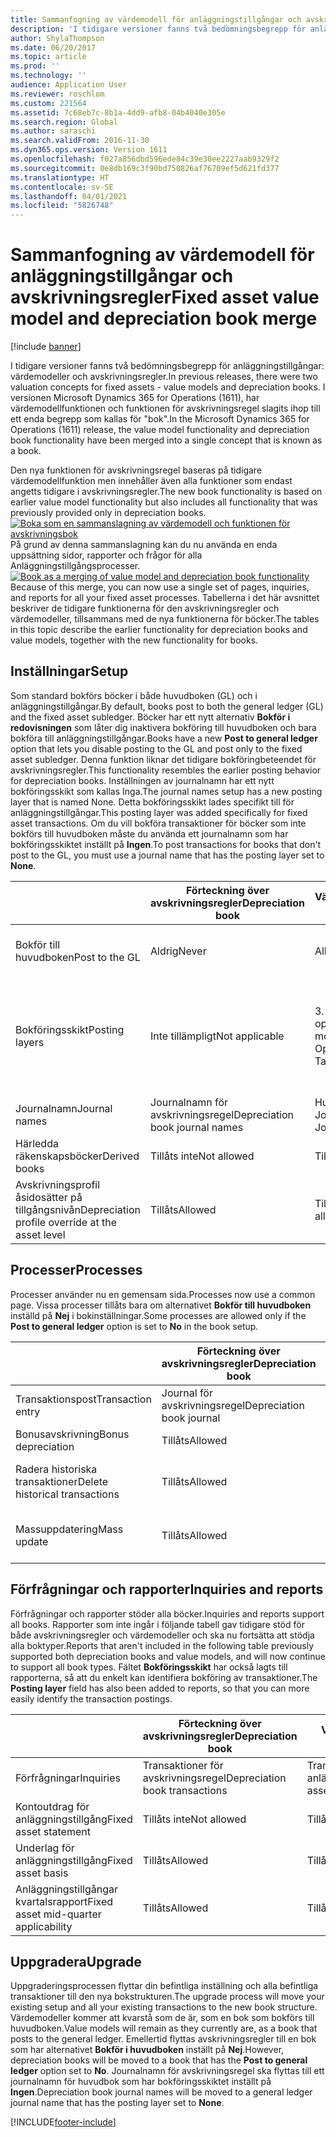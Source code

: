 ```yaml
---
title: Sammanfogning av värdemodell för anläggningstillgångar och avskrivningsregler
description: 'I tidigare versioner fanns två bedömningsbegrepp för anläggningstillgångar: värdemodeller och avskrivningsregler. I versionen Microsoft Dynamics 365 for Operations (1611), har värdemodellfunktionen och funktionen för avskrivningsregel slagits ihop till ett enda begrepp som kallas för "bok".'
author: ShylaThompson
ms.date: 06/20/2017
ms.topic: article
ms.prod: ''
ms.technology: ''
audience: Application User
ms.reviewer: roschlom
ms.custom: 221564
ms.assetid: 7c68eb7c-8b1a-4dd9-afb8-04b4040e305e
ms.search.region: Global
ms.author: saraschi
ms.search.validFrom: 2016-11-30
ms.dyn365.ops.version: Version 1611
ms.openlocfilehash: f027a856dbd596ede84c39e30ee2227aab9329f2
ms.sourcegitcommit: 0e8db169c3f90bd750826af76709ef5d621fd377
ms.translationtype: HT
ms.contentlocale: sv-SE
ms.lasthandoff: 04/01/2021
ms.locfileid: "5826748"
---
```

# <a name="fixed-asset-value-model-and-depreciation-book-merge"></a><span data-ttu-id="aab73-104">Sammanfogning av värdemodell för anläggningstillgångar och avskrivningsregler</span><span class="sxs-lookup"><span data-stu-id="aab73-104">Fixed asset value model and depreciation book merge</span></span>

[!include [banner](../includes/banner.md)]

<span data-ttu-id="aab73-105">I tidigare versioner fanns två bedömningsbegrepp för anläggningstillgångar: värdemodeller och avskrivningsregler.</span><span class="sxs-lookup"><span data-stu-id="aab73-105">In previous releases, there were two valuation concepts for fixed assets -  value models and depreciation books.</span></span> <span data-ttu-id="aab73-106">I versionen Microsoft Dynamics 365 for Operations (1611), har värdemodellfunktionen och funktionen för avskrivningsregel slagits ihop till ett enda begrepp som kallas för "bok".</span><span class="sxs-lookup"><span data-stu-id="aab73-106">In the Microsoft Dynamics 365 for Operations (1611) release, the value model functionality and depreciation book functionality have been merged into a single concept that is known as a book.</span></span>

<span data-ttu-id="aab73-107">Den nya funktionen för avskrivningsregel baseras på tidigare värdemodellfunktion men innehåller även alla funktioner som endast angetts tidigare i avskrivningsregler.</span><span class="sxs-lookup"><span data-stu-id="aab73-107">The new book functionality is based on earlier value model functionality but also includes all functionality that was previously provided only in depreciation books.</span></span> <span data-ttu-id="aab73-108">[![Boka som en sammanslagning av värdemodell och funktionen för avskrivningsbok](./media/fixed-assets.png)](./media/fixed-assets.png) På grund av denna sammanslagning kan du nu använda en enda uppsättning sidor, rapporter och frågor för alla Anläggningstillgångsprocesser.</span><span class="sxs-lookup"><span data-stu-id="aab73-108">[![Book as a merging of value model and depreciation book functionality](./media/fixed-assets.png)](./media/fixed-assets.png) Because of this merge, you can now use a single set of pages, inquiries, and reports for all your fixed asset processes.</span></span> <span data-ttu-id="aab73-109">Tabellerna i det här avsnittet beskriver de tidigare funktionerna för den avskrivningsregler och värdemodeller, tillsammans med de nya funktionerna för böcker.</span><span class="sxs-lookup"><span data-stu-id="aab73-109">The tables in this topic describe the earlier functionality for depreciation books and value models, together with the new functionality for books.</span></span>

## <a name="setup"></a><span data-ttu-id="aab73-110">Inställningar</span><span class="sxs-lookup"><span data-stu-id="aab73-110">Setup</span></span>
<span data-ttu-id="aab73-111">Som standard bokförs böcker i både huvudboken (GL) och i anläggningstillgångar.</span><span class="sxs-lookup"><span data-stu-id="aab73-111">By default, books post to both the general ledger (GL) and the fixed asset subledger.</span></span> <span data-ttu-id="aab73-112">Böcker har ett nytt alternativ **Bokför i redovisningen** som låter dig inaktivera bokföring till huvudboken och bara bokföra till anläggningstillgångar.</span><span class="sxs-lookup"><span data-stu-id="aab73-112">Books have a new **Post to general ledger** option that lets you disable posting to the GL and post only to the fixed asset subledger.</span></span> <span data-ttu-id="aab73-113">Denna funktion liknar det tidigare bokföringbeteendet för avskrivningsregler.</span><span class="sxs-lookup"><span data-stu-id="aab73-113">This functionality resembles the earlier posting behavior for depreciation books.</span></span> <span data-ttu-id="aab73-114">Inställningen av journalnamn har ett nytt bokföringsskikt som kallas Inga.</span><span class="sxs-lookup"><span data-stu-id="aab73-114">The journal names setup has a new posting layer that is named None.</span></span> <span data-ttu-id="aab73-115">Detta bokföringsskikt lades specifikt till för anläggningstillgångar.</span><span class="sxs-lookup"><span data-stu-id="aab73-115">This posting layer was added specifically for fixed asset transactions.</span></span> <span data-ttu-id="aab73-116">Om du vill bokföra transaktioner för böcker som inte bokförs till huvudboken måste du använda ett journalnamn som har bokföringsskiktet inställt på **Ingen**.</span><span class="sxs-lookup"><span data-stu-id="aab73-116">To post transactions for books that don't post to the GL, you must use a journal name that has the posting layer set to **None**.</span></span>

| &nbsp;                                           | <span data-ttu-id="aab73-117">Förteckning över avskrivningsregler</span><span class="sxs-lookup"><span data-stu-id="aab73-117">Depreciation book</span></span>               | <span data-ttu-id="aab73-118">Värdemodell</span><span class="sxs-lookup"><span data-stu-id="aab73-118">Value model</span></span>                     | <span data-ttu-id="aab73-119">Bok (ny)</span><span class="sxs-lookup"><span data-stu-id="aab73-119">Book (New)</span></span>                                              |
|--------------------------------------------------|---------------------------------|---------------------------------|---------------------------------------------------------|
| <span data-ttu-id="aab73-120">Bokför till huvudboken</span><span class="sxs-lookup"><span data-stu-id="aab73-120">Post to the GL</span></span>                                   | <span data-ttu-id="aab73-121">Aldrig</span><span class="sxs-lookup"><span data-stu-id="aab73-121">Never</span></span>                           | <span data-ttu-id="aab73-122">Alltid</span><span class="sxs-lookup"><span data-stu-id="aab73-122">Always</span></span>                          | <span data-ttu-id="aab73-123">Alternativ att bokföra till huvudboken</span><span class="sxs-lookup"><span data-stu-id="aab73-123">Option to post to the GL</span></span>                                |
| <span data-ttu-id="aab73-124">Bokföringsskikt</span><span class="sxs-lookup"><span data-stu-id="aab73-124">Posting layers</span></span>                                   | <span data-ttu-id="aab73-125">Inte tillämpligt</span><span class="sxs-lookup"><span data-stu-id="aab73-125">Not applicable</span></span>                  | <span data-ttu-id="aab73-126">3. Aktuella, operationer och moms</span><span class="sxs-lookup"><span data-stu-id="aab73-126">3: Current, Operations, and Tax</span></span> | <span data-ttu-id="aab73-127">11: Aktuella, operationer, moms, 7 anpassade skikt och Inga</span><span class="sxs-lookup"><span data-stu-id="aab73-127">11: Current, Operations, Tax, 7 custom layers, and None</span></span> |
| <span data-ttu-id="aab73-128">Journalnamn</span><span class="sxs-lookup"><span data-stu-id="aab73-128">Journal names</span></span>                                    | <span data-ttu-id="aab73-129">Journalnamn för avskrivningsregel</span><span class="sxs-lookup"><span data-stu-id="aab73-129">Depreciation book journal names</span></span> | <span data-ttu-id="aab73-130">Huvudbok – Journalnamn</span><span class="sxs-lookup"><span data-stu-id="aab73-130">GL - Journal names</span></span>              | <span data-ttu-id="aab73-131">Huvudbok – Journalnamn</span><span class="sxs-lookup"><span data-stu-id="aab73-131">GL - Journal names</span></span>                                      |
| <span data-ttu-id="aab73-132">Härledda räkenskapsböcker</span><span class="sxs-lookup"><span data-stu-id="aab73-132">Derived books</span></span>                                    | <span data-ttu-id="aab73-133">Tillåts inte</span><span class="sxs-lookup"><span data-stu-id="aab73-133">Not allowed</span></span>                     | <span data-ttu-id="aab73-134">Tillåts</span><span class="sxs-lookup"><span data-stu-id="aab73-134">Allowed</span></span>                         | <span data-ttu-id="aab73-135">Tillåts</span><span class="sxs-lookup"><span data-stu-id="aab73-135">Allowed</span></span>                                                 |
| <span data-ttu-id="aab73-136">Avskrivningsprofil åsidosätter på tillgångsnivån</span><span class="sxs-lookup"><span data-stu-id="aab73-136">Depreciation profile override at the asset level</span></span> | <span data-ttu-id="aab73-137">Tillåts</span><span class="sxs-lookup"><span data-stu-id="aab73-137">Allowed</span></span>                         | <span data-ttu-id="aab73-138">Tillåts inte</span><span class="sxs-lookup"><span data-stu-id="aab73-138">Not allowed</span></span>                     | <span data-ttu-id="aab73-139">Tillåts</span><span class="sxs-lookup"><span data-stu-id="aab73-139">Allowed</span></span>                                                 |

## <a name="processes"></a><span data-ttu-id="aab73-140">Processer</span><span class="sxs-lookup"><span data-stu-id="aab73-140">Processes</span></span>
<span data-ttu-id="aab73-141">Processer använder nu en gemensam sida.</span><span class="sxs-lookup"><span data-stu-id="aab73-141">Processes now use a common page.</span></span> <span data-ttu-id="aab73-142">Vissa processer tillåts bara om alternativet **Bokför till huvudboken** inställd på **Nej** i bokinställningar.</span><span class="sxs-lookup"><span data-stu-id="aab73-142">Some processes are allowed only if the **Post to general ledger** option is set to **No** in the book setup.</span></span>

| &nbsp;                                           | <span data-ttu-id="aab73-143">Förteckning över avskrivningsregler</span><span class="sxs-lookup"><span data-stu-id="aab73-143">Depreciation book</span></span>               | <span data-ttu-id="aab73-144">Värdemodell</span><span class="sxs-lookup"><span data-stu-id="aab73-144">Value model</span></span>                     | <span data-ttu-id="aab73-145">Bok (ny)</span><span class="sxs-lookup"><span data-stu-id="aab73-145">Book (New)</span></span>                                              |
|--------------------------------|---------------------------|---------------------|------------------------------------------|
| <span data-ttu-id="aab73-146">Transaktionspost</span><span class="sxs-lookup"><span data-stu-id="aab73-146">Transaction entry</span></span>              | <span data-ttu-id="aab73-147">Journal för avskrivningsregel</span><span class="sxs-lookup"><span data-stu-id="aab73-147">Depreciation book journal</span></span> | <span data-ttu-id="aab73-148">Journal för anläggningstillgångar</span><span class="sxs-lookup"><span data-stu-id="aab73-148">Fixed asset journal</span></span> | <span data-ttu-id="aab73-149">Journal för anläggningstillgångar</span><span class="sxs-lookup"><span data-stu-id="aab73-149">Fixed asset journal</span></span>                      |
| <span data-ttu-id="aab73-150">Bonusavskrivning</span><span class="sxs-lookup"><span data-stu-id="aab73-150">Bonus depreciation</span></span>             | <span data-ttu-id="aab73-151">Tillåts</span><span class="sxs-lookup"><span data-stu-id="aab73-151">Allowed</span></span>                   | <span data-ttu-id="aab73-152">Inte tillåtet</span><span class="sxs-lookup"><span data-stu-id="aab73-152">Not Allowed</span></span>         | <span data-ttu-id="aab73-153">Tillåts</span><span class="sxs-lookup"><span data-stu-id="aab73-153">Allowed</span></span>                                  |
| <span data-ttu-id="aab73-154">Radera historiska transaktioner</span><span class="sxs-lookup"><span data-stu-id="aab73-154">Delete historical transactions</span></span> | <span data-ttu-id="aab73-155">Tillåts</span><span class="sxs-lookup"><span data-stu-id="aab73-155">Allowed</span></span>                   | <span data-ttu-id="aab73-156">Inte tillåtet</span><span class="sxs-lookup"><span data-stu-id="aab73-156">Not Allowed</span></span>         | <span data-ttu-id="aab73-157">Tillåtet, om du inte bokför i huvudboken</span><span class="sxs-lookup"><span data-stu-id="aab73-157">Allowed, unless you're posting to the GL</span></span> |
| <span data-ttu-id="aab73-158">Massuppdatering</span><span class="sxs-lookup"><span data-stu-id="aab73-158">Mass update</span></span>                    | <span data-ttu-id="aab73-159">Tillåts</span><span class="sxs-lookup"><span data-stu-id="aab73-159">Allowed</span></span>                   | <span data-ttu-id="aab73-160">Inte tillåtet</span><span class="sxs-lookup"><span data-stu-id="aab73-160">Not Allowed</span></span>         | <span data-ttu-id="aab73-161">Tillåtet, om du inte bokför i huvudboken</span><span class="sxs-lookup"><span data-stu-id="aab73-161">Allowed, unless you're posting to the GL</span></span> |

## <a name="inquiries-and-reports"></a><span data-ttu-id="aab73-162">Förfrågningar och rapporter</span><span class="sxs-lookup"><span data-stu-id="aab73-162">Inquiries and reports</span></span>
<span data-ttu-id="aab73-163">Förfrågningar och rapporter stöder alla böcker.</span><span class="sxs-lookup"><span data-stu-id="aab73-163">Inquiries and reports support all books.</span></span> <span data-ttu-id="aab73-164">Rapporter som inte ingår i följande tabell gav tidigare stöd för både avskrivningsregler och värdemodeller och ska nu fortsätta att stödja alla boktyper.</span><span class="sxs-lookup"><span data-stu-id="aab73-164">Reports that aren't included in the following table previously supported both depreciation books and value models, and will now continue to support all book types.</span></span> <span data-ttu-id="aab73-165">Fältet **Bokföringsskikt** har också lagts till rapporterna, så att du enkelt kan identifiera bokföring av transaktioner.</span><span class="sxs-lookup"><span data-stu-id="aab73-165">The **Posting layer** field has also been added to reports, so that you can more easily identify the transaction postings.</span></span>

| &nbsp;                                           | <span data-ttu-id="aab73-166">Förteckning över avskrivningsregler</span><span class="sxs-lookup"><span data-stu-id="aab73-166">Depreciation book</span></span>               | <span data-ttu-id="aab73-167">Värdemodell</span><span class="sxs-lookup"><span data-stu-id="aab73-167">Value model</span></span>                     | <span data-ttu-id="aab73-168">Bok (ny)</span><span class="sxs-lookup"><span data-stu-id="aab73-168">Book (New)</span></span>                                              |
|---------------------------------------|--------------------------------|--------------------------|--------------------------|
| <span data-ttu-id="aab73-169">Förfrågningar</span><span class="sxs-lookup"><span data-stu-id="aab73-169">Inquiries</span></span>                             | <span data-ttu-id="aab73-170">Transaktioner för avskrivningsregel</span><span class="sxs-lookup"><span data-stu-id="aab73-170">Depreciation book transactions</span></span> | <span data-ttu-id="aab73-171">Transaktioner för anläggningstillgång</span><span class="sxs-lookup"><span data-stu-id="aab73-171">Fixed asset transactions</span></span> | <span data-ttu-id="aab73-172">Transaktioner för anläggningstillgång</span><span class="sxs-lookup"><span data-stu-id="aab73-172">Fixed asset transactions</span></span> |
| <span data-ttu-id="aab73-173">Kontoutdrag för anläggningstillgång</span><span class="sxs-lookup"><span data-stu-id="aab73-173">Fixed asset statement</span></span>                 | <span data-ttu-id="aab73-174">Tillåts inte</span><span class="sxs-lookup"><span data-stu-id="aab73-174">Not allowed</span></span>                    | <span data-ttu-id="aab73-175">Tillåts</span><span class="sxs-lookup"><span data-stu-id="aab73-175">Allowed</span></span>                  | <span data-ttu-id="aab73-176">Tillåts</span><span class="sxs-lookup"><span data-stu-id="aab73-176">Allowed</span></span>                  |
| <span data-ttu-id="aab73-177">Underlag för anläggningstillgång</span><span class="sxs-lookup"><span data-stu-id="aab73-177">Fixed asset basis</span></span>                     | <span data-ttu-id="aab73-178">Tillåts</span><span class="sxs-lookup"><span data-stu-id="aab73-178">Allowed</span></span>                        | <span data-ttu-id="aab73-179">Tillåts inte</span><span class="sxs-lookup"><span data-stu-id="aab73-179">Not allowed</span></span>              | <span data-ttu-id="aab73-180">Tillåts</span><span class="sxs-lookup"><span data-stu-id="aab73-180">Allowed</span></span>                  |
| <span data-ttu-id="aab73-181">Anläggningstillgångar kvartalsrapport</span><span class="sxs-lookup"><span data-stu-id="aab73-181">Fixed asset mid-quarter applicability</span></span> | <span data-ttu-id="aab73-182">Tillåts</span><span class="sxs-lookup"><span data-stu-id="aab73-182">Allowed</span></span>                        | <span data-ttu-id="aab73-183">Tillåts inte</span><span class="sxs-lookup"><span data-stu-id="aab73-183">Not allowed</span></span>              | <span data-ttu-id="aab73-184">Tillåts</span><span class="sxs-lookup"><span data-stu-id="aab73-184">Allowed</span></span>                  |

## <a name="upgrade"></a><span data-ttu-id="aab73-185">Uppgradera</span><span class="sxs-lookup"><span data-stu-id="aab73-185">Upgrade</span></span>
<span data-ttu-id="aab73-186">Uppgraderingsprocessen flyttar din befintliga inställning och alla befintliga transaktioner till den nya bokstrukturen.</span><span class="sxs-lookup"><span data-stu-id="aab73-186">The upgrade process will move your existing setup and all your existing transactions to the new book structure.</span></span> <span data-ttu-id="aab73-187">Värdemodeller kommer att kvarstå som de är, som en bok som bokförs till huvudboken.</span><span class="sxs-lookup"><span data-stu-id="aab73-187">Value models will remain as they currently are, as a book that posts to the general ledger.</span></span> <span data-ttu-id="aab73-188">Emellertid flyttas avskrivningsregler till en bok som har alternativet **Bokför i huvudboken** inställt på **Nej**.</span><span class="sxs-lookup"><span data-stu-id="aab73-188">However, depreciation books will be moved to a book that has the **Post to general ledger** option set to **No**.</span></span> <span data-ttu-id="aab73-189">Journalnamn för avskrivningsregel ska flyttas till ett journalnamn för huvudbok som har bokföringsskiktet inställt på **Ingen**.</span><span class="sxs-lookup"><span data-stu-id="aab73-189">Depreciation book journal names will be moved to a general ledger journal name that has the posting layer set to **None**.</span></span>





[!INCLUDE[footer-include](../../includes/footer-banner.md)]